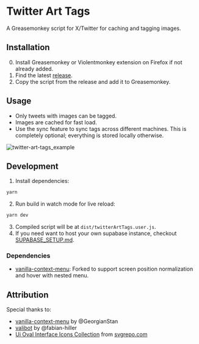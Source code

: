 # Twitter Art Tags

A Greasemonkey script for X/Twitter for caching and tagging images.

## Installation

0. Install Greasemonkey or Violentmonkey extension on Firefox if not already added.
1. Find the latest [release](https://github.com/poohcom1/twitter-art-tags/releases/latest).
2. Copy the script from the release and add it to Greasemonkey.

## Usage

-   Only tweets with images can be tagged.
-   Images are cached for fast load.
-   Use the sync feature to sync tags across different machines. This is completely optional; everything is stored locally otherwise.

![twitter-art-tags_example](https://github.com/poohcom1/twitter-art-tags/assets/74857873/dcf52dd9-2334-4c7c-a982-ab66bf759585)

## Development

1. Install dependencies:

```sh
yarn
```

2. Run build in watch mode for live reload:

```sh
yarn dev
```

3. Compiled script will be at `dist/twitterArtTags.user.js`.
4. If you need want to host your own supabase instance, checkout [SUPABASE_SETUP.md](SUPABASE_SETUP.md).

### Dependencies

-   [vanilla-context-menu](https://github.com/poohcom1/vanilla-context-menu): Forked to support screen position normalization and hover with nested menu.

## Attribution

Special thanks to:

-   [vanilla-context-menu](https://github.com/GeorgianStan/vanilla-context-menu) by @GeorgianStan
-   [valibot](https://github.com/fabian-hiller/valibot) by @fabian-hiller
-   [Ui Oval Interface Icons Collection](https://www.svgrepo.com/collection/ui-oval-interface-icons) from [svgrepo.com](https://www.svgrepo.com/)
